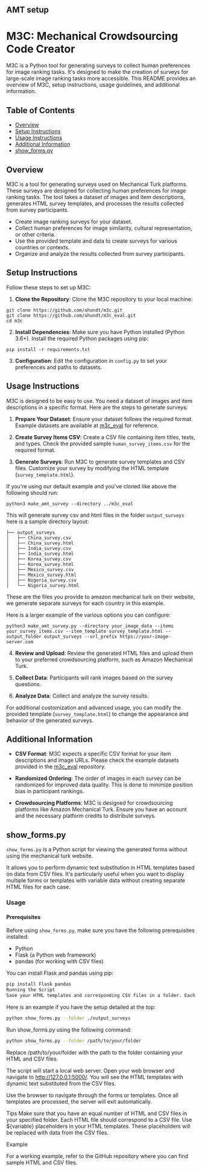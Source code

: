AMT setup
---------

# M3C: Mechanical Crowdsourcing Code Creator

M3C is a Python tool for generating surveys to collect human preferences for image ranking tasks. It's designed to make the creation of surveys for large-scale image ranking tasks more accessible. This README provides an overview of M3C, setup instructions, usage guidelines, and additional information.

## Table of Contents
- [Overview](#overview)
- [Setup Instructions](#setup-instructions)
- [Usage Instructions](#usage-instructions)
- [Additional Information](#additional-information)
- [show_forms.py](#show_formspy)
<!-- - [Contributing](#contributing) -->
<!-- - [License](#license) -->

## Overview

M3C is a tool for generating surveys used on Mechanical Turk platforms. These surveys are designed for collecting human preferences for image ranking tasks. The tool takes a dataset of images and item descriptions, generates HTML survey templates, and processes the results collected from survey participants.

- Create image ranking surveys for your dataset.
- Collect human preferences for image similarity, cultural representation, or other criteria.
- Use the provided template and data to create surveys for various countries or contexts.
- Organize and analyze the results collected from survey participants.

## Setup Instructions

Follow these steps to set up M3C:

1. **Clone the Repository**: Clone the M3C repository to your local machine:

```
git clone https://github.com/ahundt/m3c.git
git clone https://github.com/ahundt/m3c_eval.git
cd m3c
```

2. **Install Dependencies**: Make sure you have Python installed (Python 3.6+). Install the required Python packages using pip:

```
pip install -r requirements.txt
```

3. **Configuration**: Edit the configuration in `config.py` to set your preferences and paths to datasets.

## Usage Instructions

M3C is designed to be easy to use. You need a dataset of images and item descriptions in a specific format. Here are the steps to generate surveys:

1. **Prepare Your Dataset**: Ensure your dataset follows the required format. Example datasets are available at [m3c_eval](https://github.com/ahundt/m3c_eval) for reference.

2. **Create Survey Items CSV**: Create a CSV file containing item titles, texts, and types. Check the provided sample `human_survey_items.csv` for the required format.

3. **Generate Surveys**: Run M3C to generate survey templates and CSV files. Customize your survey by modifying the HTML template (`survey_template.html`).

If you're using our default example and you've cloned like above the following should run:

```
python3 make_amt_survey --directory ../m3c_eval
```

This will generate survey csv and html files in the folder `output_surveys` here is a sample directory layout:

```
├── output_surveys
│   ├── China_survey.csv
│   ├── China_survey.html
│   ├── India_survey.csv
│   ├── India_survey.html
│   ├── Korea_survey.csv
│   ├── Korea_survey.html
│   ├── Mexico_survey.csv
│   ├── Mexico_survey.html
│   ├── Nigeria_survey.csv
│   └── Nigeria_survey.html
```

These are the files you provide to amazon mechanical turk on their website, we generate separate surveys for each country in this example.


Here is a larger example of the various options you can configure:

```
python3 make_amt_survey.py --directory your_image_data --items your_survey_items.csv --item_template survey_template.html --output_folder output_surveys --url_prefix https://your-image-server.com
```

4. **Review and Upload**: Review the generated HTML files and upload them to your preferred crowdsourcing platform, such as Amazon Mechanical Turk.

5. **Collect Data**: Participants will rank images based on the survey questions.

6. **Analyze Data**: Collect and analyze the survey results.

For additional customization and advanced usage, you can modify the provided template (`survey_template.html`) to change the appearance and behavior of the generated surveys.

## Additional Information

- **CSV Format**: M3C expects a specific CSV format for your item descriptions and image URLs. Please check the example datasets provided in the [m3c_eval](https://github.com/ahundt/m3c_eval) repository.

- **Randomized Ordering**: The order of images in each survey can be randomized for improved data quality. This is done to minimize position bias in participant rankings.

- **Crowdsourcing Platforms**: M3C is designed for crowdsourcing platforms like Amazon Mechanical Turk. Ensure you have an account and the necessary platform credits to distribute surveys.


## show_forms.py

`show_forms.py` is a Python script for viewing the generated forms without using the mechanical turk website.

It allows you to perform dynamic text substitution in HTML templates based on data from CSV files. It's particularly useful when you want to display multiple forms or templates with variable data without creating separate HTML files for each case.

### Usage

#### Prerequisites

Before using `show_forms.py`, make sure you have the following prerequisites installed:

- Python
- Flask (a Python web framework)
- pandas (for working with CSV files)

You can install Flask and pandas using pip:

```bash
pip install Flask pandas
Running the Script
Save your HTML templates and corresponding CSV files in a folder. Each HTML file should contain placeholders like ${variable} where you want the dynamic text to be inserted.
```

Here is an example if you have the setup detailed at the top:

```bash
python show_forms.py --folder ./output_surveys
```

Run show_forms.py using the following command:

```bash
python show_forms.py --folder /path/to/your/folder
```

Replace /path/to/your/folder with the path to the folder containing your HTML and CSV files.

The script will start a local web server. Open your web browser and navigate to http://127.0.0.1:5000/. You will see the HTML templates with dynamic text substituted from the CSV files.

Use the browser to navigate through the forms or templates. Once all templates are processed, the server will exit automatically.

Tips
Make sure that you have an equal number of HTML and CSV files in your specified folder. Each HTML file should correspond to a CSV file.
Use ${variable} placeholders in your HTML templates. These placeholders will be replaced with data from the CSV files.

Example

For a working example, refer to the GitHub repository where you can find sample HTML and CSV files.